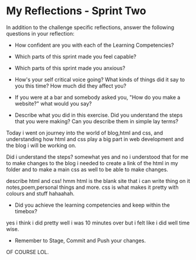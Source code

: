 # My Reflections - Sprint Two 

In addition to the challenge specific reflections, answer the following questions in your reflection:


- How confident are you with each of the Learning Competencies?



- Which parts of this sprint made you feel capable?



- Which parts of this sprint made you anxious?



- How's your self critical voice going? What kinds of things did it say to you this time? How much did they affect you?



- If you were at a bar and somebody asked you, "How do you make a website?" what would you say?




- Describe what you did in this exercise. Did you understand the steps that you were making? Can you describe them in simple lay terms?

Today i went on journey into the world of blog,html and css, and understanding how html and css play a big part in web development and the blog i will be working on.

Did i understand the steps? somewhat yes and no i understood that for me to make changes to the blog i needed to create a link of the html in my folder and to make a main css as well to be able to make changes.

describe html and css! hmm html is the blank site that i can write thing on it notes,poem,personal things and more.
css is what makes it pretty with colours and stuff hahaahah.

- Did you achieve the learning competencies and keep within the timebox?

yes i think i did pretty well i was 10 minutes over but i felt like i did well time wise.


- Remember to Stage, Commit and Push your changes.

OF COURSE LOL.
